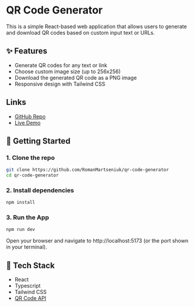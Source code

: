 # QR Code Generator

This is a simple React-based web application that allows users to generate and download QR codes based on custom input text or URLs.

## ✨ Features

- Generate QR codes for any text or link
- Choose custom image size (up to 256x256)
- Download the generated QR code as a PNG image
- Responsive design with Tailwind CSS

## Links
- [GitHub Repo](https://github.com/RomanMartseniuk/qr-code-generator)
- [Live Demo](https://qr-code-generator-six-tau.vercel.app/)  

## 🚀 Getting Started

### 1. Clone the repo

```bash
git clone https://github.com/RomanMartseniuk/qr-code-generator
cd qr-code-generator
```

### 2. Install dependencies

```bash
npm install
```

### 3. Run the App

```bash
npm run dev
```
Open your browser and navigate to http://localhost:5173 (or the port shown in your terminal).

## 🔧 Tech Stack
- React
- Typescript
- Tailwind CSS
- [QR Code API](https://goqr.me/api/)
